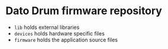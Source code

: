 # Dato Drum firmware repository

- `lib` holds external libraries
- `devices` holds hardware specific files
- `firmware` holds the application source files
